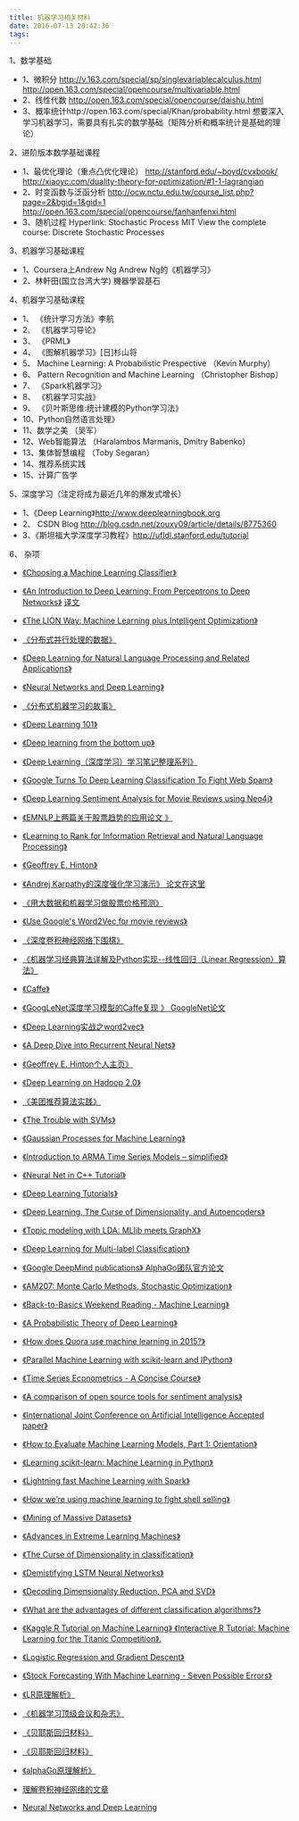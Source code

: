 ```yaml
---
title: 机器学习相关材料
date: 2016-07-13 20:42:36
tags:
---
```



1、数学基础
- 1、微积分 http://v.163.com/special/sp/singlevariablecalculus.html  http://open.163.com/special/opencourse/multivariable.html
- 2、线性代数 http://open.163.com/special/opencourse/daishu.html
- 3、概率统计http://open.163.com/special/Khan/probability.html
想要深入学习机器学习，需要具有扎实的数学基础（矩阵分析和概率统计是基础的理论）

2、进阶版本数学基础课程
- 1、最优化理论（重点凸优化理论）  http://stanford.edu/~boyd/cvxbook/   http://xiaoyc.com/duality-theory-for-optimization/#1-1-lagrangian
- 2、时变函数与泛函分析 http://ocw.nctu.edu.tw/course_list.php?page=2&bgid=1&gid=1  http://open.163.com/special/opencourse/fanhanfenxi.html
- 3、随机过程 Hyperlink: Stochastic Process MIT View the complete course: Discrete Stochastic Processes

3、机器学习基础课程
- 1、Coursera上Andrew Ng Andrew Ng的《机器学习》
- 2、林軒田(国立台湾大学) 機器學習基石

4、机器学习基础课程
- 1、 《统计学习方法》李航
- 2、 《机器学习导论》
- 3、 《PRML》
- 4、 《图解机器学习》[日]杉山将
- 5、   Machine Learning: A Probabilistic Prespective （Kevin Murphy）
- 6、   Pattern Recognition and Machine Learning （Christopher Bishop）
- 7、 《Spark机器学习》
- 8、 《机器学习实战》
- 9、 《贝叶斯思维:统计建模的Python学习法》
- 10、Python自然语言处理》
- 11、数学之美 （吴军）
- 12、Web智能算法 （Haralambos Marmanis, Dmitry Babenko）
- 13、集体智慧编程 （Toby Segaran）
- 14、推荐系统实践
- 15、计算广告学

5、深度学习（注定将成为最近几年的爆发式增长）
- 1、《Deep Learning》http://www.deeplearningbook.org
- 2、  CSDN Blog http://blog.csdn.net/zouxy09/article/details/8775360
- 3、《斯坦福大学深度学习教程》http://ufldl.stanford.edu/tutorial

6、 杂项

-  [《Choosing a Machine Learning Classifier》](http://blog.echen.me/2011/04/27/choosing-a-machine-learning-classifier/)
-  [《An Introduction to Deep Learning: From Perceptrons to Deep Networks》](https://www.toptal.com/machine-learning/an-introduction-to-deep-learning-from-perceptrons-to-deep-networks)  [译文](http://www.cnblogs.com/xiaowanyer/p/3701944.html)
-  [《The LION Way: Machine Learning plus Intelligent Optimization》](http://vdisk.weibo.com/s/ayG13we2vxyKl)
-  [《分布式并行处理的数据》](http://web.stanford.edu/group/pdplab/pdphandbook)
-  [《Deep Learning for Natural Language Processing and Related Applications》](https://www.microsoft.com/en-us/research/publication/deep-learning-for-natural-language-processing-and-related-applications-tutorial-at-icassp/)
-  [《Neural Networks and Deep Learning》](http://neuralnetworksanddeeplearning.com/index.html)
-  [《分布式机器学习的故事》](http://cxwangyi.github.io/notes/2014-01-20-distributed-machine-learning.html)
-  [《Deep Learning 101》](http://markus.com/deep-learning-101/)
-  [《Deep learning from the bottom up》](https://metacademy.org/roadmaps/rgrosse/deep_learning)
-  [《Deep Learning（深度学习）学习笔记整理系列》](http://blog.csdn.net/zouxy09/article/details/8775360)
-  [《Google Turns To Deep Learning Classification To Fight Web Spam》](http://www.seobythesea.com/2014/09/google-turns-deep-learning-classification-fight-web-spam/)
-  [《Deep Learning Sentiment Analysis for Movie Reviews using Neo4j》](http://neo4j.com/blog/deep-learning-sentiment-analysis-movie-reviews-using-neo4j/)
-  [《EMNLP上两篇关于股票趋势的应用论文 》](http://emnlp2014.org/papers/pdf/EMNLP2014148.pdf)
-  [《Learning to Rank for Information Retrieval and Natural Language Processing》](http://www.morganclaypool.com/doi/abs/10.2200/S00607ED2V01Y201410HLT026)
-  [《Geoffrey E. Hinton》](http://www.cs.toronto.edu/~hinton/)
-  [《Andrej Karpathy的深度强化学习演示》 论文在这里](http://cs.stanford.edu/people/karpathy/convnetjs/demo/rldemo.html)
-  [《用大数据和机器学习做股票价格预测》](http://eugenezhulenev.com/blog/2014/11/14/stock-price-prediction-with-big-data-and-machine-learning/)
-  [《Use Google's Word2Vec for movie reviews》](https://www.kaggle.com/c/word2vec-nlp-tutorial)
-  [《深度卷积神经网络下围棋》](https://www.technologyreview.com/s/533496/why-neural-networks-look-set-to-thrash-the-best-human-go-players-for-the-first-time/)
-  [《机器学习经典算法详解及Python实现--线性回归（Linear Regression）算法》](http://blog.csdn.net/suipingsp/article/details/42101139)
-  [《Caffe》](http://caffe.berkeleyvision.org/)
-  [《GoogLeNet深度学习模型的Caffe复现 》 GoogleNet论文](https://github.com/BVLC/caffe/blob/master/models/bvlc_googlenet/readme.md)
-  [《Deep Learning实战之word2vec》](http://techblog.youdao.com/?p=915)
-  [《A Deep Dive into Recurrent Neural Nets》](http://nikhilbuduma.com/2015/01/11/a-deep-dive-into-recurrent-neural-networks/)
-  [《Geoffrey E. Hinton个人主页》](http://www.cs.toronto.edu/~hinton/)
-  [《Deep Learning on Hadoop 2.0》](https://www.paypal-engineering.com/2015/01/12/deep-learning-on-hadoop-2-0-2/)
-  [《美团推荐算法实践》](http://tech.meituan.com/mt-recommend-practice.html)
-  [《The Trouble with SVMs》](http://v1v3kn.tumblr.com/post/47193952400/the-trouble-with-svms)
-  [《Gaussian Processes for Machine Learning》](http://www.gaussianprocess.org/gpml/)
-  [《Introduction to ARMA Time Series Models – simplified》](http://www.analyticsvidhya.com/blog/2015/03/introduction-auto-regression-moving-average-time-series/)
-  [《Neural Net in C++ Tutorial》](https://vimeo.com/19569529)
-  [《Deep Learning Tutorials》](http://deeplearning.net/tutorial/)
-  [《Deep Learning, The Curse of Dimensionality, and Autoencoders》](http://www.kdnuggets.com/2015/03/deep-learning-curse-dimensionality-autoencoders.html)
-  [《Topic modeling with LDA: MLlib meets GraphX》](https://databricks.com/blog/2015/03/25/topic-modeling-with-lda-mllib-meets-graphx.html)
-  [《Deep Learning for Multi-label Classification》](https://arxiv.org/abs/1502.05988)
-  [《Google DeepMind publications》  AlphaGo团队官方论文](https://deepmind.com/research/publications/)
-  [《AM207: Monte Carlo Methods, Stochastic Optimization》](http://am207.org/)
-  [《Back-to-Basics Weekend Reading - Machine Learning》](http://www.allthingsdistributed.com/2015/04/machine-learning.html)
-  [《A Probabilistic Theory of Deep Learning》](https://arxiv.org/abs/1504.00641)
-  [《How does Quora use machine learning in 2015?》](http://www.quora.com/How-does-Quora-use-machine-learning-in-2015/answer/Xavier-Amatriain)
-  [《Parallel Machine Learning with scikit-learn and IPython》](https://github.com/ogrisel/parallel_ml_tutorial)
-  [《Time Series Econometrics - A Concise Course》](http://www.ssc.upenn.edu/~fdiebold/Teaching706/econ706Penn.html)
-  [《A comparison of open source tools for sentiment analysis》](http://fotiad.is/blog/sentiment-analysis-comparison/)
-  [《International Joint Conference on Artificial Intelligence Accepted paper》](http://ijcai-15.org/index.php/accepted-papers)
-  [《How to Evaluate Machine Learning Models, Part 1: Orientation》](https://declara.com/content/21bO33gn)
-  [《Learning scikit-learn: Machine Learning in Python》](http://nbviewer.jupyter.org/github/gmonce/scikit-learn-book/tree/master/)
-  [《Lightning fast Machine Learning with Spark》](https://speakerdeck.com/nivdul/lightning-fast-machine-learning-with-spark)
-  [《How we’re using machine learning to fight shell selling》](http://blog.wepay.com/how-were-using-machine-learning-to-fight-shell-selling/)
-  [《Mining of Massive Datasets》](http://www.mmds.org/)
-  [《Advances in Extreme Learning Machines》](https://aaltodoc.aalto.fi/bitstream/handle/123456789/15585/isbn9789526061498.pdf)
-  [《The Curse of Dimensionality in classification》](http://www.visiondummy.com/2014/04/curse-dimensionality-affect-classification/)
-  [《Demistifying LSTM Neural Networks》](http://blog.terminal.com/demistifying-long-short-term-memory-lstm-recurrent-neural-networks/)
-  [《Decoding Dimensionality Reduction, PCA and SVD》](http://bigdata-madesimple.com/decoding-dimensionality-reduction-pca-and-svd/)
-  [《What are the advantages of different classification algorithms?》](https://www.quora.com/What-are-the-advantages-of-different-classification-algorithms/answer/Xavier-Amatriain)
-  [《Kaggle R Tutorial on Machine Learning》 《Interactive R Tutorial: Machine Learning for the Titanic Competition》.](https://www.datacamp.com/courses/kaggle-tutorial-on-machine-learing-the-sinking-of-the-titanic)
-  [《Logistic Regression and Gradient Descent》](http://nbviewer.jupyter.org/github/tfolkman/learningwithdata/blob/master/Logistic%20Gradient%20Descent.ipynb)
-  [《Stock Forecasting With Machine Learning - Seven Possible Errors》](http://www.anlytcs.com/2015/05/stock-forecasting-with-machine-learning.html)
-  [《LR原理解析》](http://www.cnblogs.com/xiaowanyer/p/3701944.html)
-  [《机器学习顶级会议和杂志》](http://icml.cc/2015/?page_id=175)
-  [《贝耶斯回归材料》](http://blog.csdn.net/haoni123321/article/details/37913795)
-  [《贝耶斯回归材料》](http://mindhacks.cn/2008/09/21/the-magical-bayesian-method)
-  [《alphaGo原理解析》](https://www.youtube.com/watch?v=63FDxJ5e_Ew)





- [理解卷积神经网络的文章](https://adeshpande3.github.io/adeshpande3.github.io/A-Beginner's-Guide-To-Understanding-Convolutional-Neural-Networks/)
- [Neural Networks and Deep Learning](http://neuralnetworksanddeeplearning.com/)

